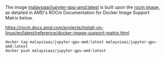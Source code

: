 
The image [malaysiaai/jupyter-gpu-amd:latest](https://hub.docker.com/repository/docker/malaysiaai/jupyter-gpu-amd/general) is built upon the [rocm image](https://hub.docker.com/layers/rocm/pytorch/rocm5.7_ubuntu22.04_py3.10_pytorch_2.0.1/images/sha256-21df283b1712f3d73884b9bc4733919374344ceacb694e8fbc2c50bdd3e767ee), as detailed in AMD's ROCm Documentation for Docker Image Support Matrix below.

https://rocm.docs.amd.com/projects/install-on-linux/en/latest/reference/docker-image-support-matrix.html


```
docker tag malaysiaai/jupyter-gpu-amd:latest malaysiaai/jupyter-gpu-amd:latest
docker push malaysiaai/jupyter-gpu-amd:latest
```
